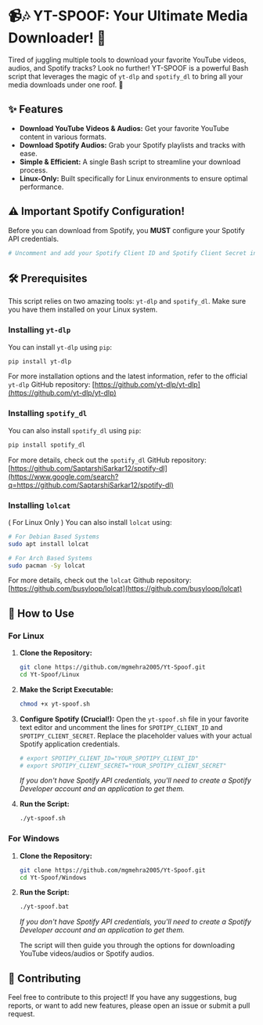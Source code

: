 # 📹🎶 YT-SPOOF: Your Ultimate Media Downloader! 🚀

Tired of juggling multiple tools to download your favorite YouTube videos, audios, and Spotify tracks? Look no further! YT-SPOOF is a powerful Bash script that leverages the magic of `yt-dlp` and `spotify_dl` to bring all your media downloads under one roof. 🥳

## ✨ Features

* **Download YouTube Videos & Audios:** Get your favorite YouTube content in various formats.
* **Download Spotify Audios:** Grab your Spotify playlists and tracks with ease.
* **Simple & Efficient:** A single Bash script to streamline your download process.
* **Linux-Only:** Built specifically for Linux environments to ensure optimal performance.

## ⚠️ Important Spotify Configuration!

Before you can download from Spotify, you **MUST** configure your Spotify API credentials.

```bash
# Uncomment and add your Spotify Client ID and Spotify Client Secret in yt-spoof.sh file to download songs from spotify
```

## 🛠️ Prerequisites

This script relies on two amazing tools: `yt-dlp` and `spotify_dl`. Make sure you have them installed on your Linux system.

### Installing `yt-dlp`

You can install `yt-dlp` using `pip`:

```bash
pip install yt-dlp
```

For more installation options and the latest information, refer to the official `yt-dlp` GitHub repository: [https://github.com/yt-dlp/yt-dlp](https://github.com/yt-dlp/yt-dlp)

### Installing `spotify_dl`

You can also install `spotify_dl` using `pip`:

```bash
pip install spotify_dl
```

For more details, check out the `spotify_dl` GitHub repository: [https://github.com/SaptarshiSarkar12/spotify-dl](https://www.google.com/search?q=https://github.com/SaptarshiSarkar12/spotify-dl)

### Installing `lolcat`
( For Linux Only )
You can also install `lolcat` using:

```bash
# For Debian Based Systems
sudo apt install lolcat

# For Arch Based Systems
sudo pacman -Sy lolcat
```

For more details, check out the `lolcat` Github repository: [https://github.com/busyloop/lolcat](https://github.com/busyloop/lolcat)

## 🚀 How to Use

### For Linux

1.  **Clone the Repository:**

    ```bash
    git clone https://github.com/mgmehra2005/Yt-Spoof.git
    cd Yt-Spoof/Linux
    ```

2.  **Make the Script Executable:**

    ```bash
    chmod +x yt-spoof.sh
    ```

3.  **Configure Spotify (Crucial\!):**
    Open the `yt-spoof.sh` file in your favorite text editor and uncomment the lines for `SPOTIPY_CLIENT_ID` and `SPOTIPY_CLIENT_SECRET`. Replace the placeholder values with your actual Spotify application credentials.

    ```bash
    # export SPOTIPY_CLIENT_ID="YOUR_SPOTIPY_CLIENT_ID"
    # export SPOTIPY_CLIENT_SECRET="YOUR_SPOTIPY_CLIENT_SECRET"
    ```

    *If you don't have Spotify API credentials, you'll need to create a Spotify Developer account and an application to get them.*

4.  **Run the Script:**

    ```bash
    ./yt-spoof.sh
    ```

### For Windows

1.  **Clone the Repository:**

    ```bash
    git clone https://github.com/mgmehra2005/Yt-Spoof.git
    cd Yt-Spoof/Windows
    ```

2.  **Run the Script:**

    ```bash
    ./yt-spoof.bat
    ```

    *If you don't have Spotify API credentials, you'll need to create a Spotify Developer account and an application to get them.*


    The script will then guide you through the options for downloading YouTube videos/audios or Spotify audios.

## 🤝 Contributing

Feel free to contribute to this project\! If you have any suggestions, bug reports, or want to add new features, please open an issue or submit a pull request.

